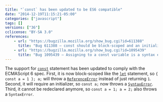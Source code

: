```yaml
---
title: "`const` has been updated to be ES6 compatible"
date: "2014-12-19T11:15:21-05:00"
categories: ["javascript"]
tags: []
versions: ["36"]
cclicense: "BY-SA 3.0"
references:
    - url: "https://bugzilla.mozilla.org/show_bug.cgi?id=611388"
      title: "Bug 611388 – const should be block-scoped and an initializer should be required"
    - url: "https://bugzilla.mozilla.org/show_bug.cgi?id=1095439"
      title: "Bug 1095439 – Assigning to a const variable is a syntax error"
---
```

The support for [`const`](https://developer.mozilla.org/en-US/docs/Web/JavaScript/Reference/Statements/const) statement has been updated to comply with the ECMAScript 6 spec. First, it is now block-scoped like the [`let`](https://developer.mozilla.org/en-US/docs/Web/JavaScript/Reference/Statements/let) statement, so `{ const a = 1 }; a;` will throw a [`ReferenceError`](https://developer.mozilla.org/en-US/docs/Web/JavaScript/Reference/Global_Objects/ReferenceError) instead of just returning `1`. Second, it will require an initializer, so `const a;` now throws a [`SyntaxError`](https://developer.mozilla.org/en-US/docs/Web/JavaScript/Reference/Global_Objects/SyntaxError). Third, it cannot be redeclared anymore, so `const a = 1; a = 2;` also throws a `SyntaxError`.
